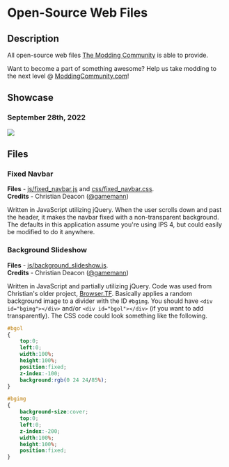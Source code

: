# Open-Source Web Files
## Description
All open-source web files [The Modding Community](https://moddingcommunity.com) is able to provide.

Want to become a part of something awesome? Help us take modding to the next level @ [ModdingCommunity.com](https://moddingcommunity.com)!

## Showcase
### September 28th, 2022
<a href="https://moddingcommunity.com/" target="_blank"><img src="images/tmc-web-9-28.gif" data-canonical-src="images/tmc-web-9-28.gif" /></a>

## Files
### Fixed Navbar
**Files** - [js/fixed_navbar.js](js/fixed_navbar.js) and [css/fixed_navbar.css](css/fixed_navbar.css).  
**Credits** - Christian Deacon ([@gamemann](https://github.com/gamemann))

Written in JavaScript utilizing jQuery. When the user scrolls down and past the header, it makes the navbar fixed with a non-transparent background. The defaults in this application assume you're using IPS 4, but could easily be modified to do it anywhere.

### Background Slideshow
**Files** - [js/background_slideshow.js](js/background_slideshow.js).  
**Credits** - Christian Deacon ([@gamemann](https://github.com/gamemann))

Written in JavaScript and partially utilizing jQuery. Code was used from Christian's older project, [Browser.TF](https://Browser.TF/). Basically applies a random background image to a divider with the ID `#bgimg`. You should have `<div id="bgimg"></div>` and/or `<div id="bgol"></div>` (if you want to add transparently). The CSS code could look something like the following.

```css
#bgol 
{
    top:0;
    left:0;
    width:100%;
    height:100%;
    position:fixed;
    z-index:-100;
    background:rgb(0 24 24/85%);
}

#bgimg 
{
    background-size:cover;
    top:0;
    left:0;
    z-index:-200;
    width:100%;
    height:100%;
    position:fixed;
}
```